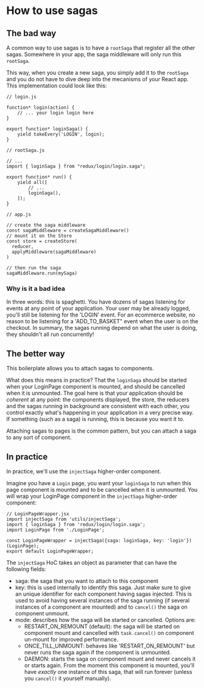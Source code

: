 # How to use sagas

## The bad way

A common way to use sagas is to have a `rootSaga` that register all the other sagas. Somewhere in your app, the saga middleware will only run this `rootSaga`.

This way, when you create a new saga, you simply add it to the `rootSaga` and you do not have to dive deep into the mecanisms of your React app. This implementation could look like this:

```
// login.js

function* login(action) {
    // ... your login login here
}

export function* loginSaga() {
    yield takeEvery('LOGIN', login);
}
```

```
// rootSaga.js

// ...
import { loginSaga } from "redux/login/login.saga";

export function* run() {
    yield all([
        // ...
        loginSaga(),
    ]);
}
```

```
// app.js

// create the saga middleware
const sagaMiddleware = createSagaMiddleware()
// mount it on the Store
const store = createStore(
  reducer,
  applyMiddleware(sagaMiddleware)
)

// then run the saga
sagaMiddleware.run(mySaga)
```

### Why is it a bad idea

In three words: this is spaghetti. You have dozens of sagas listening for events at any point of your application. Your user may be already logged, you'll still be listening for the 'LOGIN' event. For an ecommerce website, no reason to be listening for a 'ADD_TO_BASKET" event when the user is on the checkout. In summary, the sagas running depend on what the user is doing, they shouldn't all run concurrently!

## The better way

This boilerplate allows you to attach sagas to components.

What does this means in practice? That the `loginSaga` should be started when your LoginPage component is mounted, and should be cancelled when it is unmounted. The goal here is that your application should be *coherent* at any point: the components displayed, the store, the reducers and the sagas running in background are consistent with each other, you control exactly what's happening in your application in a very precise way. If something (such as a saga) is running, this is because you want it to.

Attaching sagas to pages is the common pattern, but you can attach a saga to any sort of component.

## In practice

In practice, we'll use the `injectSaga` higher-order component.

Imagine you have a `Login` page, you want your `loginSaga` to run when this page component is mounted and to be cancelled when it is unmounted. You will wrap your LoginPage component in the `injectSaga` higher-order component:

```
// LoginPageWrapper.jsx
import injectSaga from 'utils/injectSaga';
import { loginSaga } from 'redux/login/login.saga';
import LoginPage from './LoginPage';

const LoginPageWrapper = injectSaga({saga: loginSaga, key: 'login'})(LoginPage);
export default LoginPageWrapper;
```

The `injectSaga` HoC takes an object as parameter that can have the following fields:
- saga: the saga that you want to attach to this component
- key: this is used internally to identify this saga. Just make sure to give an unique identifier for each component having sagas injected. This is used to avoid having several instances of the saga running (if several instances of a component are mounted) and to `cancel()` the saga on component unmount.
- mode: describes how the saga will be started or cancelled. Options are: 
    - RESTART_ON_REMOUNT (default): the saga will be started on component mount and cancelled with `task.cancel()` on component un-mount for improved performance.
    - ONCE_TILL_UNMOUNT: behaves like 'RESTART_ON_REMOUNT' but never runs the saga again if the component is unmounted.
    - DAEMON: starts the saga on component mount and never cancels it or starts again. From the moment this component is mounted, you'll have *exactly* one instance of this saga, that will run forever (unless you `cancel()` it yourself manually).


